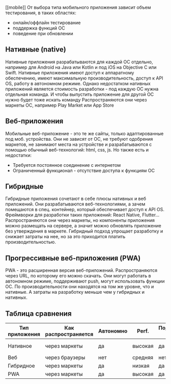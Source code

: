 [[mobile]]
От выбора типа мобильного приложения зависит объем тестирования, в таких областях:
- онлайн/оффлайн тестирование
- поддержка функций ОС
- поведение при обновлении

## Нативные (native)
Нативные приложения разрабатываются для каждой ОС отдельно, например для Android на Java или Kotlin и под iOS на Objective C или Swift. 
Нативные приложения имеют доступ к аппаратному обеспечению, имеют максимальную производительность, доступ к API OS, работу в автономном режиме.
Однако недостатком нативных приложений является стоимость разработки - под каждую ОС нужна отдельная команда. И чтобы выпустить приложение для другой ОС нужно будет тоже искать команду
Распространяются они через маркеты ОС, например Play Market или App Store
## Веб-приложения
Мобильные веб-приложение - это те же сайты, только адаптированные под моб. устройства. Они не зависят от ОС, не требуют одобрения маркетов, не занимают места на устройстве и разрабатываются с помощью обычный веб-технологий: html, css, js.
Но также есть и недостатки:
- Требуется постоянное соединение с интернетом
- Ограниченный функционал - отсутствие доступа к функциям ОС
## Гибридные
Гибридные приложения сочетают в себе плюсы нативных и веб приложений. Они разрабатываются веб-технологиями, а зачем помещаются в спец. контейнер, который обеспечивает доступ к API OS. Фреймворки для разработки таких приложений: React Native, Flutter...
Распространяются они через маркеты, но компоненты приложения можно размещать на сервере, а значит можно обновлять приложение без утверждения в маркете.
Гибридный подход упрощает разработку и снижает затраты на нее, но за это приходится платить производительностью. 
## Прогрессивные веб-приложения (PWA)
PWA - это расширенная версия веб-приложений. Распространяются через URL, по которому его можно скачать. 
Они могут работать в автономном режиме, поддерживают push, могут использовать функции ОС. 
По производительности они находятся на том же уровне, что и нативные. А затраты на разработку меньше чем у гибридных и нативных.
## Таблица сравнения

| Тип приложения | Как распространяется | Автономно | Perf.   | Поддерживает ОС | Стоимость | Пример      |
| -------------- | -------------------- | --------- | ------- | --------------- | --------- | ----------- |
| Нативное       | через маркеты        | да        | высокая | да              | дорого    | apple music |
| Веб            | через браузеры       | нет       | средняя | нет             | средне    |             |
| Гибридное      | через маркеты        | да        | низкая  | да              | средне    |             |
| PWA            | через маркеты        | да        | высокая | да              | средне    |             |
